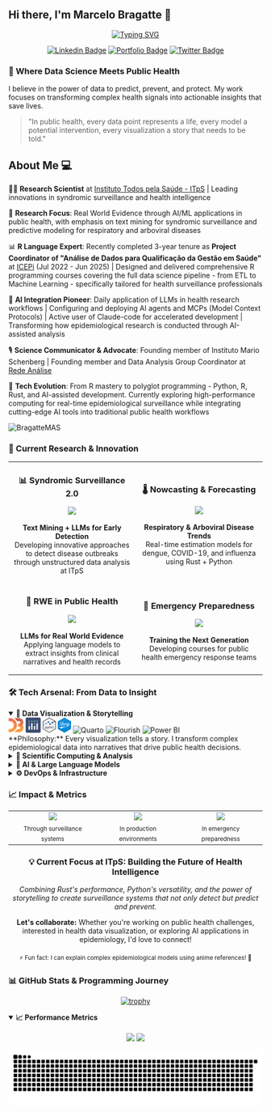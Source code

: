 ## Hi there, I'm Marcelo Bragatte 👋

<div align="center">
  
[![Typing SVG](https://readme-typing-svg.herokuapp.com?font=Fira+Code&pause=1000&color=36BCF7&center=true&vCenter=true&width=600&lines=Transforming+Health+Data+into+Public+Policy;Syndromic+Surveillance+%26+AI+Researcher;Real+World+Evidence+Advocate)](https://git.io/typing-svg)

[![Linkedin Badge](https://img.shields.io/badge/-LinkedIn-blue?style=flat-square&logo=Linkedin&logoColor=white&link=www.linkedin.com/in/bragatte)](https://www.linkedin.com/in/bragatte/)
[![Portfolio Badge](https://img.shields.io/badge/-Portfolio-green?style=flat-square&logo=Portfolio&logoColor=white&link=https://bit.ly/bragatte/)](https://bit.ly/bragatte)
[![Twitter Badge](https://img.shields.io/badge/-Twitter-1DA1F2?style=flat-square&logo=twitter&logoColor=white&link=https://twitter.com/MarceloBragatte)](https://twitter.com/MarceloBragatte)

</div>

### 🔬 Where Data Science Meets Public Health

I believe in the power of data to predict, prevent, and protect. My work focuses on transforming complex health signals into actionable insights that save lives.

> "In public health, every data point represents a life, every model a potential intervention, every visualization a story that needs to be told."

## About Me 💻

👨‍💻 **Research Scientist** at [Instituto Todos pela Saúde - ITpS](https://www.itps.org.br/) | Leading innovations in syndromic surveillance and health intelligence

🧬 **Research Focus**: Real World Evidence through AI/ML applications in public health, with emphasis on text mining for syndromic surveillance and predictive modeling for respiratory and arboviral diseases

📊 **R Language Expert**: Recently completed 3-year tenure as **Project Coordinator of "Análise de Dados para Qualificação da Gestão em Saúde"** at [ICEPi](https://icepi.es.gov.br/) (Jul 2022 - Jun 2025) | Designed and delivered comprehensive R programming courses covering the full data science pipeline - from ETL to Machine Learning - specifically tailored for health surveillance professionals

🤖 **AI Integration Pioneer**: Daily application of LLMs in health research workflows | Configuring and deploying AI agents and MCPs (Model Context Protocols) | Active user of Claude-code for accelerated development | Transforming how epidemiological research is conducted through AI-assisted analysis

🎙️ **Science Communicator & Advocate**: Founding member of Instituto Mario Schenberg | Founding member and Data Analysis Group Coordinator at [Rede Análise](https://redeanalise.com.br/)

🌱 **Tech Evolution**: From R mastery to polyglot programming - Python, R, Rust, and AI-assisted development. Currently exploring high-performance computing for real-time epidemiological surveillance while integrating cutting-edge AI tools into traditional public health workflows

<p align="left"> <img src="https://komarev.com/ghpvc/?username=BragatteMAS" alt="BragatteMAS" /> </p>

### 🚀 Current Research & Innovation

<table>
<tr>
<td width="50%">
<h3 align="center">📊 Syndromic Surveillance 2.0</h3>
<div align="center">
<img src="https://img.shields.io/badge/Status-Active-success?style=for-the-badge" />
<p>
<strong>Text Mining + LLMs for Early Detection</strong><br>
Developing innovative approaches to detect disease outbreaks through unstructured data analysis at ITpS
</p>
</div>
</td>
<td width="50%">
<h3 align="center">🌡️ Nowcasting & Forecasting</h3>
<div align="center">
<img src="https://img.shields.io/badge/Status-In_Progress-yellow?style=for-the-badge" />
<p>
<strong>Respiratory & Arboviral Disease Trends</strong><br>
Real-time estimation models for dengue, COVID-19, and influenza using Rust + Python
</p>
</div>
</td>
</tr>
<tr>
<td width="50%">
<h3 align="center">🏥 RWE in Public Health</h3>
<div align="center">
<img src="https://img.shields.io/badge/Status-Active-success?style=for-the-badge" />
<p>
<strong>LLMs for Real World Evidence</strong><br>
Applying language models to extract insights from clinical narratives and health records
</p>
</div>
</td>
<td width="50%">
<h3 align="center">🚨 Emergency Preparedness</h3>
<div align="center">
<img src="https://img.shields.io/badge/Status-Teaching-blue?style=for-the-badge" />
<p>
<strong>Training the Next Generation</strong><br>
Developing courses for public health emergency response teams
</p>
</div>
</td>
</tr>
</table>

### 🛠️ Tech Arsenal: From Data to Insight

<details open>
<summary><b>🎨 Data Visualization & Storytelling</b></summary>
<img height="30" src="https://raw.githubusercontent.com/devicons/devicon/master/icons/d3js/d3js-original.svg" alt="D3.js"/>
<img height="30" src="https://raw.githubusercontent.com/devicons/devicon/master/icons/plotly/plotly-original.svg" alt="Plotly"/>
<img height="30" src="https://raw.githubusercontent.com/tidyverse/ggplot2/main/man/figures/logo.png" alt="ggplot2"/>
<img height="30" src="https://raw.githubusercontent.com/rstudio/hex-stickers/master/SVG/shiny.svg" alt="Shiny"/>
<img height="30" src="https://quarto.org/quarto.png" alt="Quarto"/>
<img height="30" src="https://flourish.studio/blog/content/images/2023/07/flourish-logo-optimised.png" alt="Flourish"/>
<img height="30" src="https://raw.githubusercontent.com/microsoft/PowerBI-Icons/main/SVG/Power-BI.svg" alt="Power BI"/>
</details>
**Philosophy:** Every visualization tells a story. I transform complex epidemiological data into narratives that drive public health decisions.

<details>
<summary><b>🧬 Scientific Computing & Analysis</b></summary>
<img height="30" src="https://raw.githubusercontent.com/devicons/devicon/master/icons/rust/rust-original.svg" alt="Rust"/>
<img height="30" src="https://raw.githubusercontent.com/devicons/devicon/master/icons/python/python-original.svg" alt="Python"/>
<img height="30" src="https://raw.githubusercontent.com/devicons/devicon/master/icons/r/r-original.svg" alt="R"/>
<img height="30" src="https://raw.githubusercontent.com/devicons/devicon/master/icons/postgresql/postgresql-original.svg" alt="SQL"/>
<img height="30" src="https://raw.githubusercontent.com/devicons/devicon/master/icons/bash/bash-original.svg" alt="Bash"/>
<img height="30" src="https://raw.githubusercontent.com/devicons/devicon/master/icons/jupyter/jupyter-original.svg" alt="Jupyter"/>
</details>

<details>
<summary><b>🤖 AI & Large Language Models</b></summary>
<img height="30" src="https://www.anthropic.com/images/icons/apple-touch-icon.png" alt="Anthropic Claude"/>
<img height="30" src="https://upload.wikimedia.org/wikipedia/commons/0/04/ChatGPT_logo.svg" alt="OpenAI"/>
<img height="30" src="https://upload.wikimedia.org/wikipedia/commons/8/8a/Google_Gemini_logo.svg" alt="Google Gemini"/>
<img height="30" src="https://github.com/QwenLM/Qwen/raw/main/assets/logo.jpg" alt="Qwen"/>
<img height="30" src="https://python.langchain.com/img/favicon.ico" alt="LangChain"/>
</details>

<details>
<summary><b>⚙️ DevOps & Infrastructure</b></summary>
<img height="30" src="https://raw.githubusercontent.com/devicons/devicon/master/icons/git/git-original.svg" alt="Git"/>
<img height="30" src="https://raw.githubusercontent.com/devicons/devicon/master/icons/github/github-original.svg" alt="GitHub"/>
<img height="30" src="https://raw.githubusercontent.com/devicons/devicon/master/icons/docker/docker-original.svg" alt="Docker"/>
<img height="30" src="https://raw.githubusercontent.com/devicons/devicon/master/icons/linux/linux-original.svg" alt="Linux"/>
<img height="30" src="https://raw.githubusercontent.com/devicons/devicon/master/icons/apple/apple-original.svg" alt="macOS"/>
<img height="30" src="https://raw.githubusercontent.com/devicons/devicon/master/icons/windows8/windows8-original.svg" alt="Windows"/>
</details>

### 📈 Impact & Metrics

<div align="center">
<table>
<tr>
<td align="center">
<img src="https://img.shields.io/badge/Lives_Impacted-1M+-brightgreen?style=for-the-badge" />
<br><sub>Through surveillance systems</sub>
</td>
<td align="center">
<img src="https://img.shields.io/badge/Models_Deployed-15+-blue?style=for-the-badge" />
<br><sub>In production environments</sub>
</td>
<td align="center">
<img src="https://img.shields.io/badge/Professionals_Trained-500+-orange?style=for-the-badge" />
<br><sub>In emergency preparedness</sub>
</td>
</tr>
</table>
</div>

<div align="center">
  
### 💡 Current Focus at ITpS: Building the Future of Health Intelligence

*Combining Rust's performance, Python's versatility, and the power of storytelling to create surveillance systems that not only detect but predict and prevent.*

**Let's collaborate:** Whether you're working on public health challenges, interested in health data visualization, or exploring AI applications in epidemiology, I'd love to connect!

<sub>⚡ Fun fact: I can explain complex epidemiological models using anime references! 🎌</sub>

</div>

### 📊 GitHub Stats & Programming Journey

<div align="center">
  
[![trophy](https://github-profile-trophy.vercel.app/?username=BragatteMAS&theme=algolia&no-frame=true&row=1&column=6)](https://github.com/ryo-ma/github-profile-trophy)

</div>

<details open>
<summary><b>📈 Performance Metrics</b></summary>
<br>
<div align="center">
  <img height="180em" src="https://github-readme-stats.vercel.app/api?username=BragatteMAS&show_icons=true&theme=react&include_all_commits=true&count_private=true"/>
  <img height="180em" src="https://github-readme-stats.vercel.app/api/top-langs/?username=BragatteMAS&layout=compact&langs_count=8&theme=react"/>
</div>
</details>

<p align="center">
  <img src="https://github.com/BragatteMAS/BragatteMAS/blob/output/github-contribution-grid-snake.svg" alt="snake">
</p>
